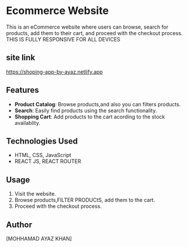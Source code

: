 # Ecommerce Website

This is an eCommerce website where users can browse, search for products, add them to their cart, and proceed with the checkout process. 
THIS IS FULLY RESPONSIVE FOR ALL DEVICES

## site link

https://shoping-app-by-ayaz.netlify.app

## Features

- **Product Catalog**: Browse products,and also you can filters products.
- **Search**: Easily find products using the search functionality.
- **Shopping Cart**: Add products to the cart acording to the stock availablity.


## Technologies Used

-  HTML, CSS, JavaScript
-  REACT JS, REACT ROUTER


## Usage

1. Visit the website.
2. Browse products,FILTER PRODUCtS, add them to the cart.
3. Proceed with the checkout process.


## Author

[MOHHAMAD AYAZ KHAN]


